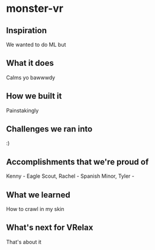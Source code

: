 # monster-vr

## Inspiration
We wanted to do ML but 

## What it does
Calms yo bawwwdy

## How we built it
Painstakingly

## Challenges we ran into
:)

## Accomplishments that we're proud of
Kenny - Eagle Scout,
Rachel - Spanish Minor,
Tyler - 

## What we learned
How to crawl in my skin

## What's next for VRelax
That's about it